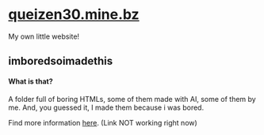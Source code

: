 # [queizen30.mine.bz](https://queizen30.mine.bz)

My own little website!


## imboredsoimadethis

#### What is that?

A folder full of boring HTMLs, some of them made with AI, some of them by me.
And, you guessed it, I made them because i was bored.

Find more information [here](https://queizen30.mine.bz/imboredsoimadethis). 
(Link NOT working right now)
